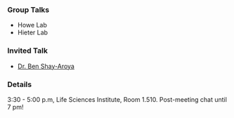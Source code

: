 ### Group Talks

* Howe Lab
* Hieter Lab

### Invited Talk

* [Dr. Ben Shay-Aroya](http://research.biu.ac.il/content/dr-ben-aroyas-lab-0)

### Details
3:30 - 5:00 p.m,
Life Sciences Institute, Room 1.510.
Post-meeting chat until 7 pm!
